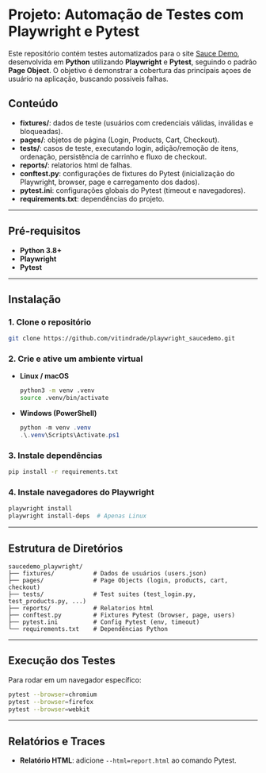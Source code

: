 # Projeto: Automação de Testes com Playwright e Pytest

Este repositório contém testes automatizados para o site [Sauce Demo](https://www.saucedemo.com/), desenvolvida em **Python** utilizando **Playwright** e **Pytest**, seguindo o padrão **Page Object**. O objetivo é demonstrar a cobertura das principais açoes de usuário na aplicação, buscando possiveis falhas.

## Conteúdo

* **fixtures/**: dados de teste (usuários com credenciais válidas, inválidas e bloqueadas).
* **pages/**: objetos de página (Login, Products, Cart, Checkout).
* **tests/**: casos de teste, executando login, adição/remoção de itens, ordenação, persistência de carrinho e fluxo de checkout.
* **reports/**: relatorios html de falhas.
* **conftest.py**: configurações de fixtures do Pytest (inicialização do Playwright, browser, page e carregamento dos dados).
* **pytest.ini**: configurações globais do Pytest (timeout e navegadores).
* **requirements.txt**: dependências do projeto.

---

## Pré-requisitos

* **Python 3.8+**
* **Playwright**
* **Pytest**

---

## Instalação

### 1. Clone o repositório

```bash
git clone https://github.com/vitindrade/playwright_saucedemo.git
```

### 2. Crie e ative um ambiente virtual

* **Linux / macOS**

  ```bash
  python3 -m venv .venv
  source .venv/bin/activate
  ```

* **Windows (PowerShell)**

  ```powershell
  python -m venv .venv
  .\.venv\Scripts\Activate.ps1
  ```

### 3. Instale dependências

```bash
pip install -r requirements.txt
```

### 4. Instale navegadores do Playwright

```bash
playwright install
playwright install-deps  # Apenas Linux
```

---

## Estrutura de Diretórios

```
saucedemo_playwright/
├── fixtures/           # Dados de usuários (users.json)
├── pages/              # Page Objects (login, products, cart, checkout)
├── tests/              # Test suites (test_login.py, test_products.py, ...)
├── reports/            # Relatorios html
├── conftest.py         # Fixtures Pytest (browser, page, users)
├── pytest.ini          # Config Pytest (env, timeout)
└── requirements.txt    # Dependências Python
```

---

## Execução dos Testes

Para rodar em um navegador específico:

```bash
pytest --browser=chromium
pytest --browser=firefox
pytest --browser=webkit
```

---

## Relatórios e Traces

* **Relatório HTML**: adicione `--html=report.html` ao comando Pytest.
